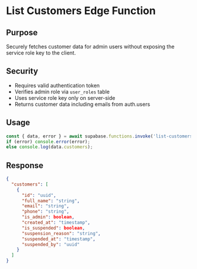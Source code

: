 # List Customers Edge Function

## Purpose
Securely fetches customer data for admin users without exposing the service role key to the client.

## Security
- Requires valid authentication token
- Verifies admin role via `user_roles` table
- Uses service role key only on server-side
- Returns customer data including emails from auth.users

## Usage
```typescript
const { data, error } = await supabase.functions.invoke('list-customers');
if (error) console.error(error);
else console.log(data.customers);
```

## Response
```json
{
  "customers": [
    {
      "id": "uuid",
      "full_name": "string",
      "email": "string",
      "phone": "string",
      "is_admin": boolean,
      "created_at": "timestamp",
      "is_suspended": boolean,
      "suspension_reason": "string",
      "suspended_at": "timestamp",
      "suspended_by": "uuid"
    }
  ]
}
```

